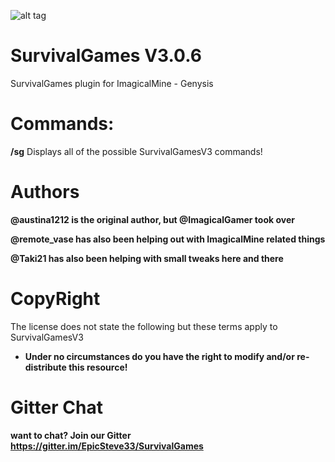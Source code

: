 ![alt tag](http://i.imgur.com/xEzMkd7.jpg)



# SurvivalGames  V3.0.6
SurvivalGames plugin for ImagicalMine - Genysis

# Commands:

**/sg** Displays all of the possible SurvivalGamesV3 commands!

# Authors
**@austina1212 is the original author, but @ImagicalGamer took over**

**@remote_vase has also been helping out with ImagicalMine related things**

**@Taki21 has also been helping with small tweaks here and there**

# CopyRight
The license does not state the following but these terms apply to SurvivalGamesV3

- **Under no circumstances do you have the right to modify and/or re-distribute this resource!**

# Gitter Chat
**want to chat? Join our Gitter https://gitter.im/EpicSteve33/SurvivalGames**
